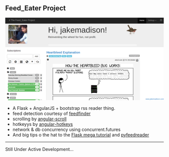 Feed_Eater Project
---

![Alt text](/feedeater/display/static/img/screen1.png "Screenshot")

- A Flask + AngularJS + bootstrap rss reader thing.
- feed detection courtesy of <a href='http://www.aaronsw.com/2002/feedfinder/'>feedfinder</a>
- scrolling by <a href='https://github.com/durated/angular-scroll/'>angular-scroll</a>
- hotkeyys by <a href='http://chieffancypants.github.io/angular-hotkeys/'>angular-hotkeys</a>
- network & db concurrency using concurrent.futures
- And big tips o the hat to the <a href='http://blog.miguelgrinberg.com/post/the-flask-mega-tutorial-part-i-hello-world'>Flask mega tutorial</a>
and <a href='https://github.com/DownGoat/PyFeedReader'>pyfeedreader</a>

---
Still Under Active Development...